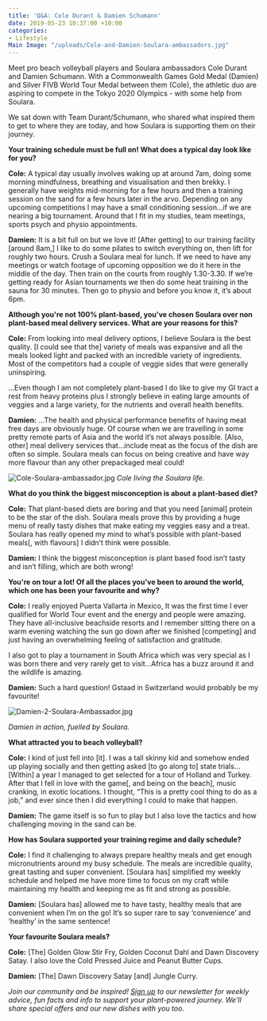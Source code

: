 ```yaml
---
title: 'Q&A: Cole Durant & Damien Schumann'
date: 2019-05-23 10:37:00 +10:00
categories:
- Lifestyle
Main Image: "/uploads/Cole-and-Damien-Soulara-ambassadors.jpg"
---
```


Meet pro beach volleyball players and Soulara ambassadors Cole Durant and Damien Schumann. With a Commonwealth Games Gold Medal (Damien) and Silver FIVB World Tour Medal between them (Cole), the athletic duo are aspiring to compete in the Tokyo 2020 Olympics - with some help from Soulara.

We sat down with Team Durant/Schumann, who shared what inspired them to get to where they are today, and how Soulara is supporting them on their journey.

**Your training schedule must be full on! What does a typical day look like for you?**

**Cole:** A typical day usually involves waking up at around 7am, doing some morning mindfulness, breathing and visualisation and then brekky. I generally have weights mid-morning for a few hours and then a training session on the sand for a few hours later in the arvo. Depending on any upcoming competitions I may have a small conditioning session...if we are nearing a big tournament. Around that I fit in my studies, team meetings, sports psych and physio appointments.

**Damien:** It is a bit full on but we love it! \[After getting\] to our training facility \[around 8am,\] I like to do some pilates to switch everything on, then lift for roughly two hours. Crush a Soulara meal for lunch. If we need to have any meetings or watch footage of upcoming opposition we do it here in the middle of the day. Then train on the courts from roughly 1.30-3.30. If we’re getting ready for Asian tournaments we then do some heat training in the sauna for 30 minutes. Then go to physio and before you know it, it’s about 6pm.

**Although you're not 100% plant-based, you've chosen Soulara over non plant-based meal delivery services. What are your reasons for this?**

**Cole:** From looking into meal delivery options, I believe Soulara is the best quality. \[I could see that the\] variety of meals was expansive and all the meals looked light and packed with an incredible variety of ingredients. Most of the competitors had a couple of veggie sides that were generally uninspiring.

...Even though I am not completely plant-based I do like to give my GI tract a rest from heavy proteins plus I strongly believe in eating large amounts of veggies and a large variety, for the nutrients and overall health benefits.

**Damien:** ...The health and physical performance benefits of having meat free days are obviously huge. Of course when we are travelling in some pretty remote parts of Asia and the world it’s not always possible. \[Also, other\] meal delivery services that...include meat as the focus of the dish are often so simple. Soulara meals can focus on being creative and have way more flavour than any other prepackaged meal could!

![Cole-Soulara-ambassador.jpg](/uploads/Cole-Soulara-ambassador.jpg)
                                                                 *Cole living the Soulara life.*

**What do you think the biggest misconception is about a plant-based diet?**

**Cole:** That plant-based diets are boring and that you need \[animal\] protein to be the star of the dish. Soulara meals prove this by providing a huge menu of really tasty dishes that make eating my veggies easy and a treat. Soulara has really opened my mind to what’s possible with plant-based meals\[, with flavours\] I didn’t think were possible.

**Damien:** I think the biggest misconception is plant based food isn’t tasty and isn’t filling, which are both wrong!

**You're on tour a lot! Of all the places you've been to around the world, which one has been your favourite and why?**

**Cole:** I really enjoyed Puerta Vallarta in Mexico, It was the first time I ever qualified for World Tour event and the energy and people were amazing. They have all-inclusive beachside resorts and I remember sitting there on a warm evening watching the sun go down after we finished \[competing\] and just having an overwhelming feeling of satisfaction and gratitude.

I also got to play a tournament in South Africa which was very special as I was born there and very rarely get to visit...Africa has a buzz around it and the wildlife is amazing.

**Damien:** Such a hard question! Gstaad in Switzerland would probably be my favourite!

![Damien-2-Soulara-Ambassador.jpg](/uploads/Damien-2-Soulara-Ambassador.jpg)
                                                         
*Damien in action, fuelled by Soulara.*

**What attracted you to beach volleyball?**

**Cole:** I kind of just fell into \[it\]. I was a tall skinny kid and somehow ended up playing socially and then getting asked \[to go along to\] state trials…\[Within\] a year I managed to get selected for a tour of Holland and Turkey. After that I fell in love with the game\[, and being on the beach\], music cranking, in exotic locations. I thought, “This is a pretty cool thing to do as a job,” and ever since then I did everything I could to make that happen.

**Damien:** The game itself is so fun to play but I also love the tactics and how challenging moving in the sand can be.

**How has Soulara supported your training regime and daily schedule?**

**Cole:** I find it challenging to always prepare healthy meals and get enough micronutrients around my busy schedule. The meals are incredible quality, great tasting and super convenient. \[Soulara has\] simplified my weekly schedule and helped me have more time to focus on my craft while maintaining my health and keeping me as fit and strong as possible.

**Damien:** \[Soulara has\] allowed me to have tasty, healthy meals that are convenient when I’m on the go! It’s so super rare to say ‘convenience’ and ‘healthy’ in the same sentence!

**Your favourite Soulara meals?**

**Cole:** \[The\] Golden Glow Stir Fry, Golden Coconut Dahl and Dawn Discovery Satay. I also love the Cold Pressed Juice and Peanut Butter Cups.

**Damien:** \[The\] Dawn Discovery Satay \[and\] Jungle Curry.

*Join our community and be inspired! [Sign up](https://www.soulara.com.au/) to our newsletter for weekly advice, fun facts and info to support your plant-powered journey. We’ll share special offers and our new dishes with you too.*